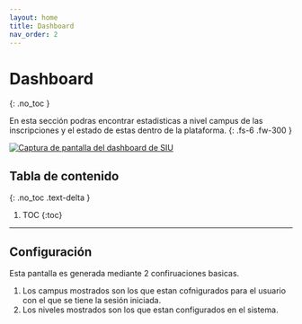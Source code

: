 ```yaml
---
layout: home
title: Dashboard
nav_order: 2
---
```


# Dashboard
{: .no_toc }

En esta sección podras encontrar estadisticas a nivel campus de las inscripciones y el estado de estas dentro de la plataforma.
{: .fs-6 .fw-300 }

[![Captura de pantalla del dashboard de SIU](../assets/images/dashboard.png)](../assets/images/dashboard.png)

## Tabla de contenido
{: .no_toc .text-delta }

1. TOC
{:toc}

---

## Configuración

Esta pantalla es generada mediante 2 confiruaciones basicas.

1.  Los campus mostrados son los que estan cofnigurados para el usuario con el que se tiene la sesión iniciada.
2.  Los niveles mostrados son los que estan configurados en el sistema.
